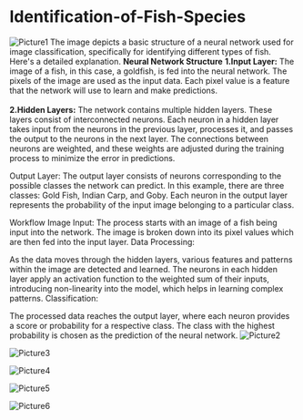 # Identification-of-Fish-Species

![Picture1](https://github.com/srinivas21109/Identification-of-Fish-Species/assets/119849011/cc4ef9fb-1dd9-493b-8ed9-332def49ecfe)
The image depicts a basic structure of a neural network used for image classification, specifically for identifying different types of fish. Here's a detailed explanation.
**Neural Network Structure**
**1.Input Layer:**
The image of a fish, in this case, a goldfish, is fed into the neural network. The pixels of the image are used as the input data. Each pixel value is a feature that the network will use to learn and make predictions. <BR></BR>
**2.Hidden Layers:** 
The network contains multiple hidden layers. These layers consist of interconnected neurons.
Each neuron in a hidden layer takes input from the neurons in the previous layer, processes it, and passes the output to the neurons in the next layer.
The connections between neurons are weighted, and these weights are adjusted during the training process to minimize the error in predictions.

Output Layer:
The output layer consists of neurons corresponding to the possible classes the network can predict. In this example, there are three classes: Gold Fish, Indian Carp, and Goby.
Each neuron in the output layer represents the probability of the input image belonging to a particular class.

Workflow
Image Input:
The process starts with an image of a fish being input into the network.
The image is broken down into its pixel values which are then fed into the input layer.
Data Processing:

As the data moves through the hidden layers, various features and patterns within the image are detected and learned.
The neurons in each hidden layer apply an activation function to the weighted sum of their inputs, introducing non-linearity into the model, which helps in learning complex patterns.
Classification:

The processed data reaches the output layer, where each neuron provides a score or probability for a respective class.
The class with the highest probability is chosen as the prediction of the neural network.
![Picture2](https://github.com/srinivas21109/Identification-of-Fish-Species/assets/119849011/93d94492-7512-4959-b933-510d19ea6c32)

![Picture3](https://github.com/srinivas21109/Identification-of-Fish-Species/assets/119849011/378fed92-6e8f-4ee3-845d-ab0d76d65c4c)

![Picture4](https://github.com/srinivas21109/Identification-of-Fish-Species/assets/119849011/50cd8f62-a382-4ea6-9809-2fd0aa67cbc8)

![Picture5](https://github.com/srinivas21109/Identification-of-Fish-Species/assets/119849011/360efe91-dd21-412a-b397-788c2b53bd93)

![Picture6](https://github.com/srinivas21109/Identification-of-Fish-Species/assets/119849011/02975bba-0cc1-4e1e-ab87-83a468afd5d3)
